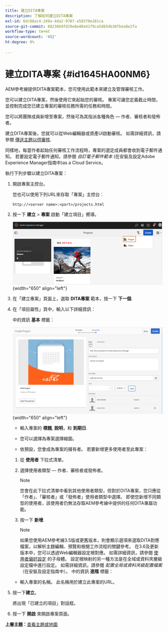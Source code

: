 ```yaml
---
title: 建立DITA專案
description: 了解如何建立DITA專案
exl-id: 6dc88ac4-249a-4da2-9787-a58370e281ca
source-git-commit: 8823669fd29e8a40a41f9ca5d654b38fbea8e2fa
workflow-type: tm+mt
source-wordcount: '452'
ht-degree: 0%

---
```


# 建立DITA專案 {#id1645HA00NM6}

AEM參考線提供DITA專案範本，您可使用此範本來建立及管理審核工作。

您可以建立DITA專案，然後使用它來起始您的審核。 專案可讓您定義截止時間，並控制完成您已建立專案的審核任務所需的任務和時間。

您可以將團隊成員新增至專案，然後可為其指派各種角色 — 作者、審核者和發佈者。

建立DITA專案後，您就可以從Web編輯器或資產UI啟動審核。 如需詳細資訊，請參閱 [傳送主題以供審核](review-send-topics-for-review.md#).

同樣地，每當作者起始任何審核工作流程時，專案的選定成員都會收到電子郵件通知。 若要設定電子郵件通知，請參閱 *自訂電子郵件範本* (在安裝及設定Adobe Experience Manager指南中)as a Cloud Service。

執行下列步驟以建立DITA專案：

1. 開啟專案主控台。

   您也可以使用下列URL來存取「專案」主控台：

   ```http
   http://<server name>:<port>/projects.html
   ```

1. 按一下 **建立** \> **專案** 啟動「建立項目」嚮導。

   ![](images/project-console-63.png){width="650" align="left"}

1. 在「建立專案」頁面上，選取 **DITA專案** 範本，按一下 **下一個**.

1. 在「項目屬性」頁中，輸入以下詳細資訊：

   中的資訊 **基本** 標籤：

   ![](images/create-project.png){width="650" align="left"}

   - 輸入專案的 **標題**, **說明**，和 **到期日**.

   - 您可以選擇為專案選擇縮圖。

   - 依預設，您會成為專案的擁有者。 若要新增更多使用者至此專案：
   1. 從 **使用者** 下拉式清單。

   1. 選擇使用者類型 — 作者、審核者或發佈者。

      >[!NOTE]
      >
      >您會在此下拉式清單中看到其他使用者類型，但對於DITA專案，您只應從「作者」、「審核者」或「發佈者」使用者類型中選擇。 即使您新增不同類型的使用者，該使用者仍無法存取AEM參考線中提供的任何DITA專屬功能。

   1. 按一下 **新增**.

      >[!NOTE]
      >
      >如果您使用AEM參考線3.5版或更舊版本，則會顯示選項來選取DITA對應檔案，以解析主題編輯、預覽和檢閱工作流程的關鍵參考。 在3.6及更新版本中，您可以透過Web編輯器設定根對應。 如需詳細資訊，請參閱 [使用者偏好設定](web-editor-features.md#id2087G0P40SB) 的子母體。 設定根映射的另一種方法是在全域或資料夾層級設定檔中進行設定。 如需詳細資訊，請參閱 *配置全局或資料夾級配置檔案* （在安裝及設定指南中）。
   中的資訊 **進階** 標籤：

   - 輸入專案的名稱。 此名稱用於建立此專案的URL。



1. 按一下&#x200B;**建立**。

   將出現「已建立的項目」對話框。

1. 按一下 **開啟** 來開啟專案頁面。


**上層主題：**[&#x200B;查看主題或地圖](review.md)
